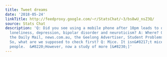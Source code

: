 ```yaml
---
title: Tweet dreams
date: '2018-05-24'
linkTitle: http://feedproxy.google.com/~r/StatsChat/~3/bs8wU_nsZ3Q/
source: Stats Chat
description: 'Q: Did you see using a mobile phone after 10pm leads to depression and
  loneliness, depression, bipolar disorder and neuroticism? A: Where? Q: The Independent,
  the Daily Mail, news.com.au, the Geelong Advertiser, Student Problems, &#8230; A:
  So, what are we supposed to check first? Q: Mice. It isn&#8217;t mice, it&#8217;s
  people.  &#8220;However, now a study of more [&#8230;]'
---
```

